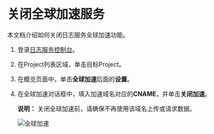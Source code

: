 # 关闭全球加速服务

本文档介绍如何关闭日志服务全球加速功能。

1.  登录[日志服务控制台](https://sls.console.aliyun.com)。

2.  在Project列表区域，单击目标Project。

3.  在概览页面中，单击**全球加速**后面的**设置**。

4.  在全球加速对话框中，填入加速域名对应的**CNAME**，并单击**关闭加速**。

    **说明：** 关闭全球加速前，请确保不再使用该域名上传或请求数据。

    ![全球加速](https://static-aliyun-doc.oss-accelerate.aliyuncs.com/assets/img/zh-CN/8920559951/p8071.png)


